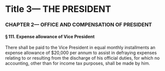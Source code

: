 
# Title 3— THE PRESIDENT
### CHAPTER 2— OFFICE AND COMPENSATION OF PRESIDENT
#### § 111. Expense allowance of Vice President

There shall be paid to the Vice President in equal monthly installments an expense allowance of $20,000 per annum to assist in defraying expenses relating to or resulting from the discharge of his official duties, for which no accounting, other than for income tax purposes, shall be made by him.

